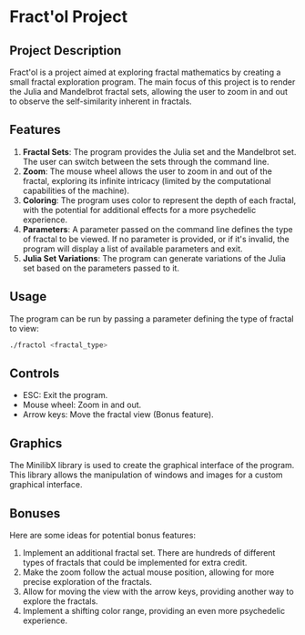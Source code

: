 # Fract'ol Project

## Project Description

Fract'ol is a project aimed at exploring fractal mathematics by creating a small fractal exploration program. The main focus of this project is to render the Julia and Mandelbrot fractal sets, allowing the user to zoom in and out to observe the self-similarity inherent in fractals.

## Features

1. **Fractal Sets**: The program provides the Julia set and the Mandelbrot set. The user can switch between the sets through the command line.
2. **Zoom**: The mouse wheel allows the user to zoom in and out of the fractal, exploring its infinite intricacy (limited by the computational capabilities of the machine).
3. **Coloring**: The program uses color to represent the depth of each fractal, with the potential for additional effects for a more psychedelic experience.
4. **Parameters**: A parameter passed on the command line defines the type of fractal to be viewed. If no parameter is provided, or if it's invalid, the program will display a list of available parameters and exit.
5. **Julia Set Variations**: The program can generate variations of the Julia set based on the parameters passed to it.

## Usage

The program can be run by passing a parameter defining the type of fractal to view:

```bash
./fractol <fractal_type>
```

## Controls

* ESC: Exit the program.
* Mouse wheel: Zoom in and out.
* Arrow keys: Move the fractal view (Bonus feature).

## Graphics

The MinilibX library is used to create the graphical interface of the program. This library allows the manipulation of windows and images for a custom graphical interface.

## Bonuses

Here are some ideas for potential bonus features:

1. Implement an additional fractal set. There are hundreds of different types of fractals that could be implemented for extra credit.
2. Make the zoom follow the actual mouse position, allowing for more precise exploration of the fractals.
3. Allow for moving the view with the arrow keys, providing another way to explore the fractals.
4. Implement a shifting color range, providing an even more psychedelic experience.
